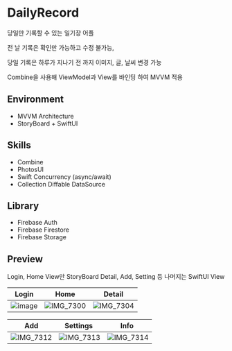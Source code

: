 # DailyRecord
당일만 기록할 수 있는 일기장 어플

전 날 기록은 확인만 가능하고 수정 불가능, 

당일 기록은 하루가 지나기 전 까지 이미지, 글, 날씨 변경 가능

Combine을 사용해 ViewModel과 View를 바인딩 하여 MVVM 적용

## Environment
- MVVM Architecture
- StoryBoard + SwiftUI

## Skills
- Combine
- PhotosUI
- Swift Concurrency (async/await)
- Collection Diffable DataSource

## Library
- Firebase Auth
- Firebase Firestore
- Firebase Storage

## Preview

Login, Home View만 StoryBoard 
Detail, Add, Setting 등 나머지는 SwiftUI View

| Login | Home | Detail |
| ------------- | ------------- | ------------- |
| ![image](https://github.com/JustHm/DailyRecord/assets/21167914/bda909dc-f1c7-4e32-872c-dcc6a2a4852e) | ![IMG_7300](https://github.com/JustHm/DailyRecord/assets/21167914/8dc712dc-a86b-4bc5-9bd7-a09f1d711269) | ![IMG_7304](https://github.com/JustHm/DailyRecord/assets/21167914/1c6dca80-ca6d-41e8-a231-ed2aeb83cde8) |

| Add  | Settings | Info |
| ------------- | ------------- | ------------- |
| ![IMG_7312](https://github.com/JustHm/DailyRecord/assets/21167914/bfc0507a-38e8-4f13-83e7-6477b2befb1e) | ![IMG_7313](https://github.com/JustHm/DailyRecord/assets/21167914/b026362e-b266-486e-8a09-cd829f0b2e93) | ![IMG_7314](https://github.com/JustHm/DailyRecord/assets/21167914/7171efb9-ee03-45d2-9492-8cbcb7886cbe) |
